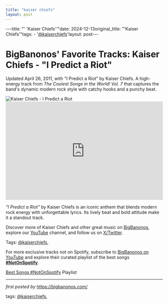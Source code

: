 ```yaml
---
title: "kaiser chiefs"
layout: post
---
```

---title: "' 'Kaiser Chiefs''"date: 2024-12-13original_title: "'Kaiser Chiefs'"tags:  - '[@kaiserchiefs](/tags/kaiserchiefs/)'layout: post---<!-- Post Title --><h1 >BigBanonos' Favorite Tracks: Kaiser Chiefs - "I Predict a Riot"</h1> <!-- Introductory Text --><p >Updated April 26, 2011, with "I Predict a Riot" by Kaiser Chiefs. A high-energy track from *The Coolest Songs in the World! Vol. 7* that captures the band's dynamic modern rock style with catchy hooks and a punchy beat.</p> <!-- Featured Image --><div > <img src="https://concord.com/wp-content/uploads/2018/04/kaiserchiefs.jpg" alt="Kaiser Chiefs - I Predict a Riot" /></div> <!-- YouTube Video Embed --><div > <iframe width="100%" height="315" src="https://www.youtube.com/embed/hamKl-su8PE" title="I Predict a Riot" frameborder="0" allow="accelerometer; autoplay; clipboard-write; encrypted-media; gyroscope; picture-in-picture; web-share" referrerpolicy="strict-origin-when-cross-origin" allowfullscreen></iframe></div> <!-- Song Information --><div > <p><em>"I Predict a Riot"</em> by Kaiser Chiefs is an iconic anthem that blends modern rock energy with unforgettable lyrics. Its lively beat and bold attitude make it a standout track.</p></div> <!-- Footer Links --><div > <p>Discover more of Kaiser Chiefs and other great music on <a href="https://bigbanonos.com/" target="_blank">BigBanonos</a>, explore our <a href="https://www.youtube.com/[@BigBanonos](/tags/BigBanonos/)" target="_blank">YouTube</a> channel, and follow us on <a href="https://x.com/bigbanonos" target="_blank">X/Twitter</a>.</p></div> <!-- Tags --><p >Tags: [@kaiserchiefs](/tags/kaiserchiefs/),</p><!--Subscribe and Playlist Links--><div>    <p>For more exclusive tracks not on Spotify, subscribe to <a href="https://www.youtube.com/[@BigBanonos](/tags/BigBanonos/)" target="_blank">BigBanonos on YouTube</a> and explore their curated playlist of the best songs <strong>[#NotOnSpotify](/tags/NotOnSpotify/)</strong>.</p>    <p><a href="https://www.youtube.com/playlist?list=PLtuNtuTatqI0kFahUCbtbfenC_ET5O_tr" target="_blank">Best Songs [#NotOnSpotify](/tags/NotOnSpotify/) Playlist<br /></a></p></div><hr /><p><em>first posted by</em> <a href="https://bigbanonos.com/" rel="noopener" target="_new">https://bigbanonos.com/</a></p><p>tags: [@kaiserchiefs](/tags/kaiserchiefs/),</p>